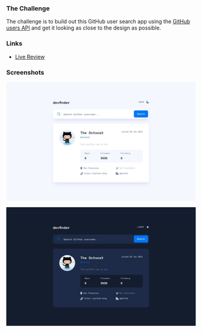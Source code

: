 ### The Challenge

The challenge is to build out this GitHub user search app using the [GitHub users API](https://docs.github.com/en/rest/users/users#get-a-user) and get it looking as close to the design as possible.

### Links

-   [Live Review](https://officialdevfinder.netlify.app/)

### Screenshots

![Desktop light theme](./screenshots/desktop-light.jpg)

![Desktop dark theme](./screenshots/desktop-dark.jpg)
